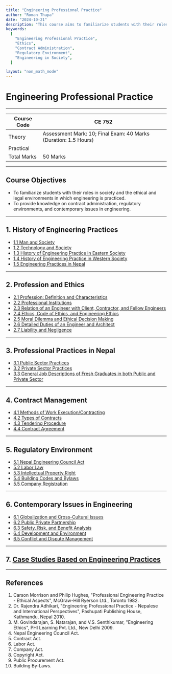 ```yaml
---
title: "Engineering Professional Practice"
author: "Roman Thapa"
date: "2024-10-21"
description: "This course aims to familiarize students with their roles in society, the ethical and legal environment of engineering practice, contract administration, regulatory frameworks, and contemporary issues in engineering."
keywords:
  [
    "Engineering Professional Practice",
    "Ethics",
    "Contract Administration",
    "Regulatory Environment",
    "Engineering in Society",
  ]

layout: "non_math_mode"
---
```


# Engineering Professional Practice

---

| Course Code | CE 752                                                          |
| ----------- | --------------------------------------------------------------- |
| Theory      | Assessment Mark: 10; Final Exam: 40 Marks (Duration: 1.5 Hours) |
| Practical   |                                                                 |
| Total Marks | 50 Marks                                                        |

---

## Course Objectives

- To familiarize students with their roles in society and the ethical and legal environments in which engineering is practiced.
- To provide knowledge on contract administration, regulatory environments, and contemporary issues in engineering.

---

## 1. History of Engineering Practices

- [1.1 Man and Society](./history-engineering/man-and-society/)
- [1.2 Technology and Society](./history-engineering/technology-and-society/)
- [1.3 History of Engineering Practice in Eastern Society](./history-engineering/eastern-society-engineering/)
- [1.4 History of Engineering Practice in Western Society](./history-engineering/western-society-engineering/)
- [1.5 Engineering Practices in Nepal](./history-engineering/engineering-practices-nepal/)

---

## 2. Profession and Ethics

- [2.1 Profession: Definition and Characteristics](./profession-ethics/profession-definition-characteristics/)
- [2.2 Professional Institutions](./profession-ethics/professional-institutions/)
- [2.3 Relation of an Engineer with Client, Contractor, and Fellow Engineers](./profession-ethics/engineer-client-contractor-relations/)
- [2.4 Ethics, Code of Ethics, and Engineering Ethics](./profession-ethics/ethics-code-ethics-engineering-ethics/)
- [2.5 Moral Dilemma and Ethical Decision Making](./profession-ethics/moral-dilemma-ethical-decision-making/)
- [2.6 Detailed Duties of an Engineer and Architect](./profession-ethics/duties-engineer-architect/)
- [2.7 Liability and Negligence](./profession-ethics/liability-negligence/)

---

## 3. Professional Practices in Nepal

- [3.1 Public Sector Practices](./professional-practices-nepal/public-sector-practices/)
- [3.2 Private Sector Practices](./professional-practices-nepal/private-sector-practices/)
- [3.3 General Job Descriptions of Fresh Graduates in both Public and Private Sector](./professional-practices-nepal/job-descriptions-fresh-graduates/)

---

## 4. Contract Management

- [4.1 Methods of Work Execution/Contracting](./contract-management/methods-work-execution-contracting/)
- [4.2 Types of Contracts](./contract-management/types-contracts/)
- [4.3 Tendering Procedure](./contract-management/tendering-procedure/)
- [4.4 Contract Agreement](./contract-management/contract-agreement/)

---

## 5. Regulatory Environment

- [5.1 Nepal Engineering Council Act](./regulatory-environment/nepal-engineering-council-act/)
- [5.2 Labor Law](./regulatory-environment/labor-law/)
- [5.3 Intellectual Property Right](./regulatory-environment/intellectual-property-right/)
- [5.4 Building Codes and Bylaws](./regulatory-environment/building-codes-bylaws/)
- [5.5 Company Registration](./regulatory-environment/company-registration/)

---

## 6. Contemporary Issues in Engineering

- [6.1 Globalization and Cross-Cultural Issues](./contemporary-issues/globalization-cross-cultural-issues/)
- [6.2 Public Private Partnership](./contemporary-issues/public-private-partnership/)
- [6.3 Safety, Risk, and Benefit Analysis](./contemporary-issues/safety-risk-benefit-analysis/)
- [6.4 Development and Environment](./contemporary-issues/development-environment/)
- [6.5 Conflict and Dispute Management](./contemporary-issues/conflict-dispute-management/)

---

## 7. [Case Studies Based on Engineering Practices](./case-studies-on-engineering-practices)

---

## References

1. Carson Morrison and Philip Hughes, "Professional Engineering Practice - Ethical Aspects", McGraw-Hill Ryerson Ltd., Toronto 1982.
2. Dr. Rajendra Adhikari, "Engineering Professional Practice - Nepalese and International Perspectives", Pashupati Publishing House, Kathmandu, Nepal 2010.
3. M. Govindarajan, S. Natarajan, and V.S. Senthikumar, "Engineering Ethics", PHI Learning Pvt. Ltd., New Delhi 2009.
4. Nepal Engineering Council Act.
5. Contract Act.
6. Labor Act.
7. Company Act.
8. Copyright Act.
9. Public Procurement Act.
10. Building By-Laws.
